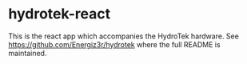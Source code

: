 # hydrotek-react

This is the react app which accompanies the HydroTek hardware. See https://github.com/Energiz3r/hydrotek where the full README is maintained.
